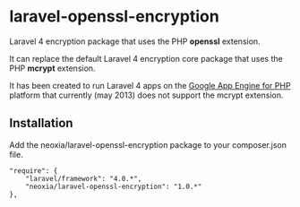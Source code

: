 laravel-openssl-encryption
==========================

Laravel 4 encryption package that uses the PHP **openssl** extension.

It can replace the default Laravel 4 encryption core package that uses the PHP **mcrypt** extension.

It has been created to run Laravel 4 apps on the [Google App Engine for PHP](https://developers.google.com/appengine/docs/php/) platform that currently (may 2013) does not support the mcrypt extension.

Installation
------------
Add the neoxia/laravel-openssl-encryption package to your composer.json file.

    "require": {
    	"laravel/framework": "4.0.*",
    	"neoxia/laravel-openssl-encryption": "1.0.*"
    },
